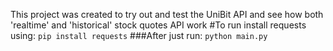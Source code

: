 This project was created to try out and test the UniBit API and see how both 'realtime' and 'historical' stock quotes API work
#To run install requests using:
`pip install requests`
###After just run:
`python main.py`